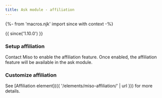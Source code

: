 ```yaml
---
title: Ask module - affiliation
---
```


{%- from 'macros.njk' import since with context -%}

{{ since('1.10.0') }}

### Setup affiliation

Contact Miso to enable the affiliation feature. Once enabled, the affiliation feature will be available in the ask module.

### Customize affiliation

See [Affiliation element]({{ '/elements/miso-affiliation/' | url }}) for more details.
